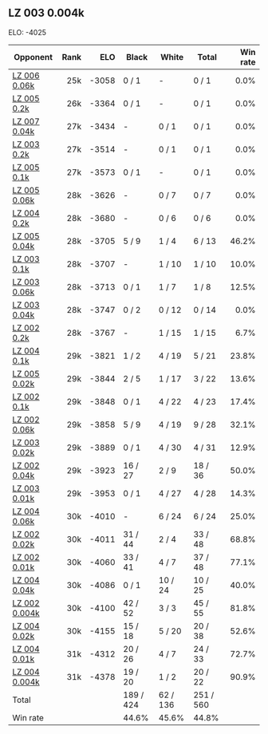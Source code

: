 ## LZ 003 0.004k ##

ELO: -4025

Opponent | Rank | ELO | Black | White | Total | Win rate
---------|-----:|----:|-------|-------|-------|-------:
[LZ 006 0.06k](LZ%20006%200.06k.md) | 25k | -3058 | 0 / 1 | - | 0 / 1 | 0.0%
[LZ 005 0.2k](LZ%20005%200.2k.md) | 26k | -3364 | 0 / 1 | - | 0 / 1 | 0.0%
[LZ 007 0.04k](LZ%20007%200.04k.md) | 27k | -3434 | - | 0 / 1 | 0 / 1 | 0.0%
[LZ 003 0.2k](LZ%20003%200.2k.md) | 27k | -3514 | - | 0 / 1 | 0 / 1 | 0.0%
[LZ 005 0.1k](LZ%20005%200.1k.md) | 27k | -3573 | 0 / 1 | - | 0 / 1 | 0.0%
[LZ 005 0.06k](LZ%20005%200.06k.md) | 28k | -3626 | - | 0 / 7 | 0 / 7 | 0.0%
[LZ 004 0.2k](LZ%20004%200.2k.md) | 28k | -3680 | - | 0 / 6 | 0 / 6 | 0.0%
[LZ 005 0.04k](LZ%20005%200.04k.md) | 28k | -3705 | 5 / 9 | 1 / 4 | 6 / 13 | 46.2%
[LZ 003 0.1k](LZ%20003%200.1k.md) | 28k | -3707 | - | 1 / 10 | 1 / 10 | 10.0%
[LZ 003 0.06k](LZ%20003%200.06k.md) | 28k | -3713 | 0 / 1 | 1 / 7 | 1 / 8 | 12.5%
[LZ 003 0.04k](LZ%20003%200.04k.md) | 28k | -3747 | 0 / 2 | 0 / 12 | 0 / 14 | 0.0%
[LZ 002 0.2k](LZ%20002%200.2k.md) | 28k | -3767 | - | 1 / 15 | 1 / 15 | 6.7%
[LZ 004 0.1k](LZ%20004%200.1k.md) | 29k | -3821 | 1 / 2 | 4 / 19 | 5 / 21 | 23.8%
[LZ 005 0.02k](LZ%20005%200.02k.md) | 29k | -3844 | 2 / 5 | 1 / 17 | 3 / 22 | 13.6%
[LZ 002 0.1k](LZ%20002%200.1k.md) | 29k | -3848 | 0 / 1 | 4 / 22 | 4 / 23 | 17.4%
[LZ 002 0.06k](LZ%20002%200.06k.md) | 29k | -3858 | 5 / 9 | 4 / 19 | 9 / 28 | 32.1%
[LZ 003 0.02k](LZ%20003%200.02k.md) | 29k | -3889 | 0 / 1 | 4 / 30 | 4 / 31 | 12.9%
[LZ 002 0.04k](LZ%20002%200.04k.md) | 29k | -3923 | 16 / 27 | 2 / 9 | 18 / 36 | 50.0%
[LZ 003 0.01k](LZ%20003%200.01k.md) | 29k | -3953 | 0 / 1 | 4 / 27 | 4 / 28 | 14.3%
[LZ 004 0.06k](LZ%20004%200.06k.md) | 30k | -4010 | - | 6 / 24 | 6 / 24 | 25.0%
[LZ 002 0.02k](LZ%20002%200.02k.md) | 30k | -4011 | 31 / 44 | 2 / 4 | 33 / 48 | 68.8%
[LZ 002 0.01k](LZ%20002%200.01k.md) | 30k | -4060 | 33 / 41 | 4 / 7 | 37 / 48 | 77.1%
[LZ 004 0.04k](LZ%20004%200.04k.md) | 30k | -4086 | 0 / 1 | 10 / 24 | 10 / 25 | 40.0%
[LZ 002 0.004k](LZ%20002%200.004k.md) | 30k | -4100 | 42 / 52 | 3 / 3 | 45 / 55 | 81.8%
[LZ 004 0.02k](LZ%20004%200.02k.md) | 30k | -4155 | 15 / 18 | 5 / 20 | 20 / 38 | 52.6%
[LZ 004 0.01k](LZ%20004%200.01k.md) | 31k | -4312 | 20 / 26 | 4 / 7 | 24 / 33 | 72.7%
[LZ 004 0.004k](LZ%20004%200.004k.md) | 31k | -4378 | 19 / 20 | 1 / 2 | 20 / 22 | 90.9%
Total | | | 189 / 424 | 62 / 136 | 251 / 560 | 
Win rate| | | 44.6% | 45.6% | 44.8% | 

